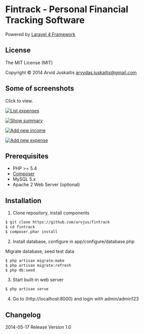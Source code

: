 # Fintrack - Personal Financial Tracking Software

Powered by [Laravel 4 Framework](http://github.com/laravel/framework)


## License

The MIT License (MIT)

Copyright © 2014 Arvid Juskaitis <arvydas.juskaitis@gmail.com>


## Some of screenshots

Click to view.

[![List expenses](https://raw.githubusercontent.com/arvjus/fintrack/master/screenshots/list-expenses-thumb.png)](https://raw.githubusercontent.com/arvjus/fintrack/master/screenshots/list-expenses.png)

[![Show summary](https://raw.githubusercontent.com/arvjus/fintrack/master/screenshots/summary-thumb.png)](https://raw.githubusercontent.com/arvjus/fintrack/master/screenshots/summary.png)

[![Add new income](https://raw.githubusercontent.com/arvjus/fintrack/master/screenshots/add-income-thumb.png)](https://raw.githubusercontent.com/arvjus/fintrack/master/screenshots/add-income.png)

[![Add new expense](https://raw.githubusercontent.com/arvjus/fintrack/master/screenshots/add-expense-thumb.png)](https://raw.githubusercontent.com/arvjus/fintrack/master/screenshots/add-expense.png)


## Prerequisites

* PHP >= 5.4
* [Composer](https://getcomposer.org)
* MySQL 5.x
* Apache 2 Web Server (optional)


## Installation

1. Clone repository, install components
```bash
$ git clone https://github.com/arvjus/fintrack
$ cd fintrack
$ composer.phar install
```

2. Install database, configure in app/configure/database.php

Migrate database, seed test data
```bash
$ php artisan migrate:make
$ php artisan migrate:refresh
$ php db:seed
```

3. Start built-in web server
```bash
$ php artisan serve
```

4. Go to (http://localhost:8000) and login with admin/admin123


## Changelog

2014-05-17 Release Version 1.0


